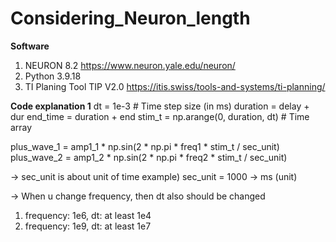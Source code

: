# Considering_Neuron_length

**Software**
1. NEURON 8.2 https://www.neuron.yale.edu/neuron/
2. Python 3.9.18
3. TI Planing Tool TIP V2.0 https://itis.swiss/tools-and-systems/ti-planning/


**Code explanation 1**
dt = 1e-3  # Time step size (in ms)
duration = delay + dur
end_time = duration + end
stim_t = np.arange(0, duration, dt)  # Time array

plus_wave_1 = amp1_1 * np.sin(2 * np.pi * freq1 * stim_t / sec_unit) 
plus_wave_2 = amp1_2 * np.sin(2 * np.pi * freq2 * stim_t / sec_unit)

-> sec_unit is about unit of time
  example) sec_unit = 1000 -> ms (unit)
  
-> When u change frequency, then dt also should be changed
   1) frequency: 1e6, dt: at least 1e4
   2) frequency: 1e9, dt: at least 1e7
